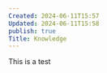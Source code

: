 ```yaml
---
Created: 2024-06-11T15:57
Updated: 2024-06-11T15:58
publish: true
Title: Knowledge
---
```


This is a test
